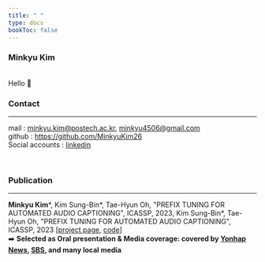 ```yaml
---
title: " "
type: docs
bookToc: false
---
```


### **Minkyu Kim**

<br>
Hello 👋


### Contact
---
mail : minkyu.kim@postech.ac.kr, minkyu4506@gmail.com <br>
github : https://github.com/MinkyuKim26 <br>
Social accounts : [linkedin](https://www.linkedin.com/in/민규-김-24a946188/)

<br>

### Publication
---
**Minkyu Kim***, Kim Sung-Bin*, Tae-Hyun Oh, "PREFIX TUNING FOR AUTOMATED AUDIO CAPTIONING", ICASSP, 2023, Kim Sung-Bin*, Tae-Hyun Oh, "PREFIX TUNING FOR AUTOMATED AUDIO CAPTIONING", ICASSP, 2023 [[project page](https://prefixaac.github.io), [code](https://github.com/MinkyuKim26/Prefix_AAC_ICASSP2023)] <br>
➡️ **Selected as Oral presentation & Media coverage: covered by [Yonhap News](https://www.yna.co.kr/view/AKR20230413134500017?input=1195m), [SBS](https://news.sbs.co.kr/news/endPage.do?news_id=N1007153798&plink=ORI&cooper=NAVER), and many local media**